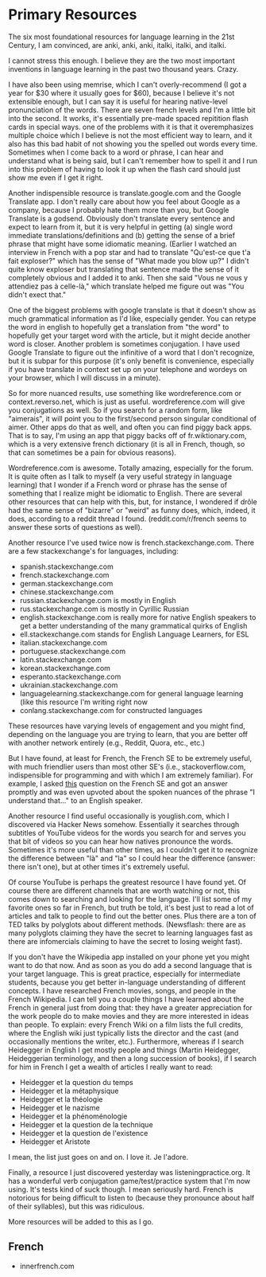 Primary Resources
=================

The six most foundational resources for language learning in the 21st Century, I am
convinced, are anki, anki, anki, italki, italki, and italki.

I cannot stress this enough. I believe they are the two most important
inventions in language learning in the past two thousand years. Crazy.

I have also been using memrise, which I can't overly-recommend (I got a year for
$30 where it usually goes for $60), because I believe it's not extensible
enough, but I can say it is useful for hearing native-level pronunciation of the
words. There are seven french levels and I'm a little bit into the second. It
works, it's essentially pre-made spaced repitition flash cards in special ways.
one of the problems with it is that it overemphasizes multiple choice which I
believe is not the most efficient way to learn, and it also has this bad habit
of not showing you the spelled out words every time. Sometimes when I come back
to a word or phrase, I can hear and understand what is being said, but I can't
remember how to spell it and I run into this problem of having to look it up
when the flash card should just show me even if I get it right.

Another indispensible resource is translate.google.com and the Google Translate
app. I don't really care about how you feel about Google as a company, because I
probably hate them more than you, but Google Translate is a godsend. Obviously
don't translate every sentence and expect to learn from it, but it is very
helpful in getting (a) single word immediate translations/definitions and (b)
getting the sense of a brief phrase that might have some idiomatic meaning.
(Earlier I watched an interview in French with a pop star and had to translate
"Qu'est-ce que t'a fait exploser?" which has the sense of "What made you blow
up?" I didn't quite know exploser but translating that sentence made the sense
of it completely obvious and I added it to anki. Then she said "Vous ne vous y
attendiez pas à celle-là," which translate helped me figure out was "You didn't
exect that."

One of the biggest problems with google translate is that it doesn't show as
much grammatical information as I'd like, especially gender. You can retype the
word in english to hopefully get a translation from "the word" to hopefully get
your target word with the article, but it might decide another word is closer.
Another problem is sometimes conjugation. I have used Google Translate to figure
out the infinitive of a word that I don't recognize, but it is subpar for this
purpose (it's only benefit is convenience, especially if you have translate in
context set up on your telephone and wordeys on your browser, which I will
discuss in a minute).

So for more nuanced results, use something like wordreference.com or
context.reverso.net, which is just as useful. wordreference.com will give you
conjugations as well. So if you search for a random form, like "aimerais", it
will point you to the first/second person singular conditional of aimer. Other
apps do that as well, and often you can find piggy back apps. That is to say,
I'm using an app that piggy backs off of fr.wiktionary.com, which is a very
extensive french dictionary (it is all in French, though, so that can sometimes
be a pain for obvious reasons).

Wordreference.com is awesome. Totally amazing, especially for the forum. It is
quite often as I talk to myself (a very useful strategy in language learning)
that I wonder if a French word or phrase has the sense of something that I
realize might be idiomatic to English. There are several other resources that
can help with this, but, for instance, I wondered if drôle had the same sense of
"bizarre" or "weird" as funny does, which, indeed, it does, according to a
reddit thread I found. (reddit.com/r/french seems to answer these sorts of
questions as well).

Another resource I've used twice now is french.stackexchange.com. There are a
few stackexchange's for languages, including:

- spanish.stackexchange.com
- french.stackexchange.com
- german.stackexchange.com
- chinese.stackexchange.com
- russian.stackexchange.com is mostly in English
- rus.stackexchange.com is mostly in Cyrillic Russian
- english.stackexchange.com is really more for native English speakers to get a
  better understanding of the many grammatical quirks of English
- ell.stackexchange.com stands for English Language Learners, for ESL
- italian.stackexchange.com
- portuguese.stackexchange.com
- latin.stackexchange.com
- korean.stackexchange.com
- esperanto.stackexchange.com
- ukrainian.stackexchange.com
- languagelearning.stackexchange.com for general language learning (like this
  resource I'm writing right now
- conlang.stackexchange.com for constructed languages

These resources have varying levels of engagement and you might find, depending
on the language you are trying to learn, that you are better off with another
network entirely (e.g., Reddit, Quora, etc., etc.)

But I have found, at least for French, the French SE to be extremely useful,
with much friendlier users than most other SE's (i.e., stackoverflow.com,
indispensible for programming and with which I am extremely familiar). For
example, I asked
[this](https://french.stackexchange.com/questions/37465/en-conversation-une-utilisation-particuli%c3%a8re-de-comprendre/37467#37467)
question on the French SE and got an answer promptly and was even upvoted about
the spoken nuances of the phrase "I understand that..." to an English speaker.

Another resource I find useful occasionally is youglish.com, which I discovered
via Hacker News somehow. Essentially it searches through subtitles of YouTube
videos for the words you search for and serves you that bit of videos so you can
hear how natives pronounce the words. Sometimes it's more useful than other
times, as I couldn't get it to recognize the difference between "là" and "la" so
I could hear the difference (answer: there isn't one), but at other times it's
extremely useful.

Of course YouTube is perhaps the greatest resource I have found yet. Of course
there are different channels that are worth watching or not, this comes down to
searching and looking for the language. I'll list some of my favorite ones so
far in French, but truth be told, it's best just to read a lot of articles and
talk to people to find out the better ones. Plus there are a ton of TED talks by
polyglots about different methods. (Newsflash: there are as many polyglots
claiming they have the secret to learning languages fast as there are
infomercials claiming to have the secret to losing weight fast).

If you don't have the Wikipedia app installed on your phone yet you might want
to do that now. And as soon as you do add a second language that is your target
language. This is great practice, especially for intermediate students, because
you get better in-language understanding of different concepts. I have
researched French movies, songs, and people in the French Wikipedia. I can tell
you a couple things I have learned about the French in general just from doing
that: they have a greater appreciation for the work people do to make movies and
they are more interested in ideas than people. To explain: every French Wiki on
a film lists the full credits, where the English wiki just typically lists the
director and the cast (and occasionally mentions the writer, etc.). Furthermore,
whereas if I search Heidegger in English I get mostly people and things (Martin
Heidegger, Heideggerian terminology, and then a long succession of books), if I
search for him in French I get a wealth of articles I really want to read:

- Heidegger et la question du temps
- Heidegger et la métaphysique
- Heidegger et la théologie
- Heidegger et le nazisme
- Heidegger et la phénoménologie
- Heidegger et la question de la technique
- Heidegger et la question de l'existence
- Heidegger et Aristote

I mean, the list just goes on and on. I love it. Je l'adore.

Finally, a resource I just discovered yesterday was listeningpractice.org. It
has a wonderful verb conjugation game/test/practice system that I'm now using.
It's tests kind of suck though. I mean seriously hard. French is notorious for
being difficult to listen to (because they pronounce about half of their
syllables), but this was ridiculous.

More resources will be added to this as I go.

French
------

- innerfrench.com
